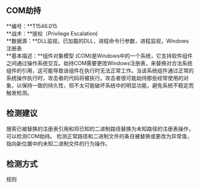 ## COM劫持  
**编号：**T1546.015  
**战术：**提权（Privilege Escalation)  
**数据源：**DLL监视，已加载的DLL，进程命令行参数，进程监视，Windows注册表  
**基本描述：**组件对象模型 (COM)是Windows中的一个系统，它支持软件组件之间通过操作系统交互。劫持COM需要更改Windows注册表，来替换对合法系统组件的引用，这可能导致该组件在执行时无法正常工作。当该系统组件通过正常的系统操作执行时，攻击者的代码将被执行。攻击者很可能劫持那些经常使用的对象，以保持一致的持久性，但不太可能破坏系统中的明显功能，避免系统不稳定而触发检测。  
## 检测建议  
搜索已被替换的注册表引用和将已知的二进制路径替换为未知路径的注册表操作，可以检测COM劫持。
检测正常路径和二进制文件的条目被替换或更改为异常值，指向新位置中的未知二进制文件的行为操作。  
## 检测方式  
规则